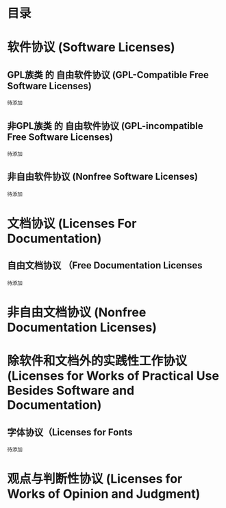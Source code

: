 # 目录
# 软件协议 (Software Licenses)

## GPL族类 的 自由软件协议 (GPL-Compatible Free Software Licenses)
    待添加

## 非GPL族类 的 自由软件协议 (GPL-incompatible Free Software Licenses)
    待添加

## 非自由软件协议 (Nonfree Software Licenses)
    待添加

# 文档协议 (Licenses For Documentation)

## 自由文档协议 （Free Documentation Licenses
    待添加

# 非自由文档协议 (Nonfree Documentation Licenses)

# 除软件和文档外的实践性工作协议 (Licenses for Works of Practical Use Besides Software and Documentation)

## 字体协议（Licenses for Fonts
    待添加

# 观点与判断性协议 (Licenses for Works of Opinion and Judgment)